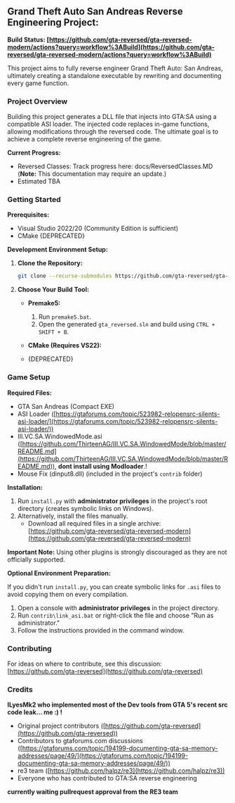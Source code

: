 ## Grand Theft Auto San Andreas Reverse Engineering Project:

**Build Status: [https://github.com/gta-reversed/gta-reversed-modern/actions?query=workflow%3ABuild](https://github.com/gta-reversed/gta-reversed-modern/actions?query=workflow%3ABuild)**

This project aims to fully reverse engineer Grand Theft Auto: San Andreas, ultimately creating a standalone executable by rewriting and documenting every game function.

### Project Overview

Building this project generates a DLL file that injects into GTA:SA using a compatible ASI loader. The injected code replaces in-game functions, allowing modifications through the reversed code. The ultimate goal is to achieve a complete reverse engineering of the game. 

**Current Progress:**

* Reversed Classes: Track progress here: docs/ReversedClasses.MD (**Note:** This documentation may require an update.)
* Estimated TBA

### Getting Started

**Prerequisites:**

* Visual Studio 2022/20 (Community Edition is sufficient)
* CMake {DEPRECATED}

**Development Environment Setup:**

1. **Clone the Repository:**
   ```bash
   git clone --recurse-submodules https://github.com/gta-reversed/gta-reversed-modern.git
   ```

2. **Choose Your Build Tool:**

   - **Premake5:**
     1. Run `premake5.bat`.
     2. Open the generated `gta_reversed.sln` and build using `CTRL + SHIFT + B`.

   - **CMake (Requires VS22):**
   - {DEPRECATED}

### Game Setup

**Required Files:**

* GTA San Andreas (Compact EXE)
* ASI Loader ([https://gtaforums.com/topic/523982-relopensrc-silents-asi-loader/](https://gtaforums.com/topic/523982-relopensrc-silents-asi-loader/))
* III.VC.SA.WindowedMode.asi ([https://github.com/ThirteenAG/III.VC.SA.WindowedMode/blob/master/README.md](https://github.com/ThirteenAG/III.VC.SA.WindowedMode/blob/master/README.md)), **dont install using Modloader**.!
* Mouse Fix (dinput8.dll) (included in the project's `contrib` folder)

**Installation:**

1. Run `install.py` with **administrator privileges** in the project's root directory (creates symbolic links on Windows).
2. Alternatively, install the files manually.
   - Download all required files in a single archive: [https://github.com/gta-reversed/gta-reversed-modern](https://github.com/gta-reversed/gta-reversed-modern)

**Important Note:** Using other plugins is strongly discouraged as they are not officially supported.

**Optional Environment Preparation:**

If you didn't run `install.py`, you can create symbolic links for `.asi` files to avoid copying them on every compilation.

1. Open a console with **administrator privileges** in the project directory.
2. Run `contrib\link_asi.bat` or right-click the file and choose "Run as administrator."
3. Follow the instructions provided in the command window.

### Contributing

For ideas on where to contribute, see this discussion: [https://github.com/gta-reversed](https://github.com/gta-reversed)

### Credits

**ILyesMk2 who implemented most of the Dev tools from GTA 5's recent src code leak... me :) !**

* Original project contributors ([https://github.com/gta-reversed](https://github.com/gta-reversed))
* Contributors to gtaforums.com discussions ([https://gtaforums.com/topic/194199-documenting-gta-sa-memory-addresses/page/49/](https://gtaforums.com/topic/194199-documenting-gta-sa-memory-addresses/page/49/))
* re3 team ([https://github.com/halpz/re3](https://github.com/halpz/re3))
* Everyone who has contributed to GTA:SA reverse engineering

**currently waiting pullrequest approval from the RE3 team**
